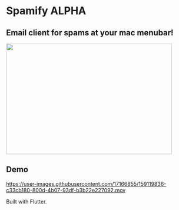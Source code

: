 # Spamify ALPHA


## Email client for spams at your mac menubar!

<img src="https://user-images.githubusercontent.com/17166855/159119853-3cd91cf9-3b3d-4ed7-9766-b266ac071047.jpeg" width="450" height="300"/>


## Demo
https://user-images.githubusercontent.com/17166855/159119836-c33cb180-800d-4b07-93df-b3b22e227092.mov



Built with Flutter.
